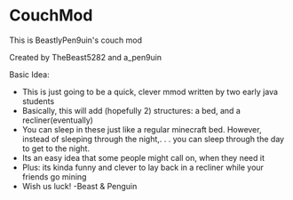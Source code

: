 CouchMod
========
This is BeastlyPen9uin's couch mod

Created by TheBeast5282 and a_pen9uin

Basic Idea:
- This is just going to be a quick, clever mmod written by two early java students
- Basically, this will add (hopefully 2) structures: a bed, and a recliner(eventually)
- You can sleep in these just like a regular minecraft bed. However, instead of sleeping through the night,. . .
    you can sleep through the day to get to the night.
- Its an easy idea that some people might call on, when they need it
-   Plus: its kinda funny and clever to lay back in a recliner while your friends go mining
- Wish us luck! -Beast & Penguin
